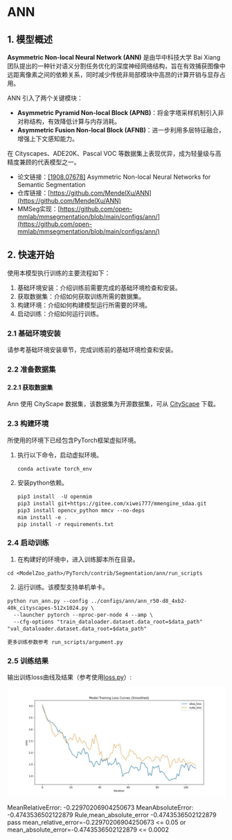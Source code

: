 # ANN

## 1. 模型概述

**Asymmetric Non-local Neural Network (ANN)** 是由华中科技大学 Bai Xiang 团队提出的一种针对语义分割任务优化的深度神经网络结构，旨在有效捕获图像中远距离像素之间的依赖关系，同时减少传统非局部模块中高昂的计算开销与显存占用。

ANN 引入了两个关键模块：

* **Asymmetric Pyramid Non-local Block (APNB)**：将金字塔采样机制引入非对称结构，有效降低计算与内存消耗。
* **Asymmetric Fusion Non-local Block (AFNB)**：进一步利用多层特征融合，增强上下文感知能力。

在 Cityscapes、ADE20K、Pascal VOC 等数据集上表现优异，成为轻量级与高精度兼顾的代表模型之一。

* 论文链接：[\[1908.07678\]](https://arxiv.org/abs/1908.07678) Asymmetric Non-local Neural Networks for Semantic Segmentation
* 仓库链接：[https://github.com/MendelXu/ANN](https://github.com/MendelXu/ANN)
* MMSeg实现：[https://github.com/open-mmlab/mmsegmentation/blob/main/configs/ann/](https://github.com/open-mmlab/mmsegmentation/blob/main/configs/ann/)


## 2. 快速开始
使用本模型执行训练的主要流程如下：
1. 基础环境安装：介绍训练前需要完成的基础环境检查和安装。
2. 获取数据集：介绍如何获取训练所需的数据集。
3. 构建环境：介绍如何构建模型运行所需要的环境。
4. 启动训练：介绍如何运行训练。

### 2.1 基础环境安装

请参考基础环境安装章节，完成训练前的基础环境检查和安装。

### 2.2 准备数据集
#### 2.2.1 获取数据集
Ann 使用 CityScape 数据集，该数据集为开源数据集，可从 [CityScape](https://www.cityscapes-dataset.com) 下载。


### 2.3 构建环境

所使用的环境下已经包含PyTorch框架虚拟环境。
1. 执行以下命令，启动虚拟环境。
    ```
    conda activate torch_env
    ```
2. 安装python依赖。
    ```
    pip3 install  -U openmim 
    pip3 install git+https://gitee.com/xiwei777/mmengine_sdaa.git 
    pip3 install opencv_python mmcv --no-deps
    mim install -e .
    pip install -r requirements.txt

    ```

### 2.4 启动训练

1. 在构建好的环境中，进入训练脚本所在目录。
  ```
  cd <ModelZoo_path>/PyTorch/contrib/Segmentation/ann/run_scripts
  ```

2. 运行训练。该模型支持单机单卡。
  ```
  python run_ann.py --config ../configs/ann/ann_r50-d8_4xb2-40k_cityscapes-512x1024.py \
    --launcher pytorch --nproc-per-node 4 --amp \
    --cfg-options "train_dataloader.dataset.data_root=$data_path" "val_dataloader.dataset.data_root=$data_path"
  ```
    更多训练参数参考 run_scripts/argument.py

### 2.5 训练结果
输出训练loss曲线及结果（参考使用[loss.py](./run_scripts/loss.py)）: 

![ann_loss_compare](./run_scripts/loss.jpg)

MeanRelativeError: -0.22970206904250673
MeanAbsoluteError: -0.4743536502122879
Rule,mean_absolute_error -0.4743536502122879
pass mean_relative_error=-0.22970206904250673 <= 0.05 or mean_absolute_error=-0.4743536502122879 <= 0.0002